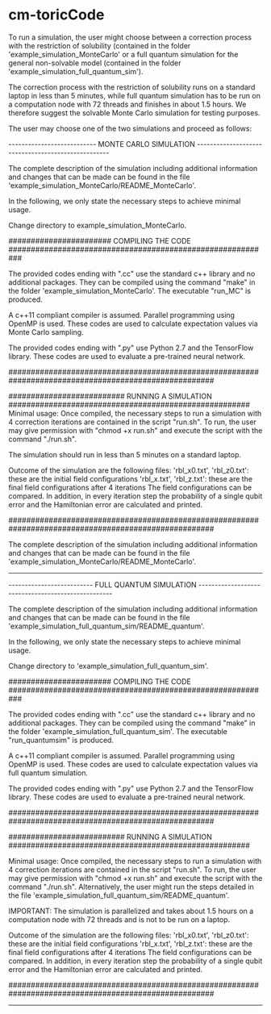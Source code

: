 # cm-toricCode

To run a simulation, the user might choose between a correction process with the restriction of solubility
(contained in the folder 'example_simulation_MonteCarlo' or a full quantum simulation for the general
non-solvable model (contained in the folder 'example_simulation_full_quantum_sim').

The correction process with the restriction of solubility runs on a standard laptop in less than 5 minutes,
while full quantum simulation has to be run on a computation node with 72 threads and finishes in about
1.5 hours. We therefore suggest the solvable Monte Carlo simulation for testing purposes.

The user may choose one of the two simulations and proceed as follows:



--------------------------- MONTE CARLO SIMULATION ---------------------------------------------------

The complete description of the simulation including additional information and changes that can be 
made can be found in the file 'example_simulation_MonteCarlo/README_MonteCarlo'.

In the following, we only state the necessary steps to achieve minimal usage.


Change directory to example_simulation_MonteCarlo.

####################### COMPILING THE CODE ###########################################################

The provided codes ending with ".cc" use the standard c++ library and no additional packages. They can
be compiled using the command "make" in the folder 'example_simulation_MonteCarlo'.
The executable "run_MC" is produced.

A c++11 compliant compiler is assumed. Parallel programming using OpenMP is used.
These codes are used to calculate expectation values via Monte Carlo sampling.


The provided codes ending with ".py" use Python 2.7 and the TensorFlow library.
These codes are used to evaluate a pre-trained neural network.

######################################################################################################


########################## RUNNING A SIMULATION ######################################################
Minimal usage:
Once compiled, the necessary steps to run a simulation with 4 correction iterations are contained in 
the script "run.sh". 
To run, the user may give permission with "chmod +x run.sh" and execute the script with the command 
"./run.sh".

The simulation should run in less than 5 minutes on a standard laptop.


Outcome of the simulation are the following files:
'rbl_x0.txt', 'rbl_z0.txt': these are the initial field configurations
'rbl_x.txt', 'rbl_z.txt': these are the final field configurations after 4 iterations
The field configurations can be compared.
In addition, in every iteration step the probability of a single qubit error and the Hamiltonian error
are calculated and printed.


######################################################################################################

The complete description of the simulation including additional information and changes that can be 
made can be found in the file 'example_simulation_MonteCarlo/README_MonteCarlo'.

------------------------------------------------------------------------------------------------------




-------------------------- FULL QUANTUM SIMULATION ---------------------------------------------------

The complete description of the simulation including additional information and changes that can be 
made can be found in the file 'example_simulation_full_quantum_sim/README_quantum'.

In the following, we only state the necessary steps to achieve minimal usage.


Change directory to 'example_simulation_full_quantum_sim'.

####################### COMPILING THE CODE ###########################################################

The provided codes ending with ".cc" use the standard c++ library and no additional packages. They can
be compiled using the command "make" in the folder 'example_simulation_full_quantum_sim'.
The executable "run_quantumsim" is produced.

A c++11 compliant compiler is assumed. Parallel programming using OpenMP is used.
These codes are used to calculate expectation values via full quantum simulation.


The provided codes ending with ".py" use Python 2.7 and the TensorFlow library.
These codes are used to evaluate a pre-trained neural network.

######################################################################################################


########################## RUNNING A SIMULATION ######################################################

Minimal usage:
Once compiled, the necessary steps to run a simulation with 4 correction iterations are contained in 
the script "run.sh". 
To run, the user may give permission with "chmod +x run.sh" and execute the script with the command 
"./run.sh".
Alternatively, the user might run the steps detailed in the file 
'example_simulation_full_quantum_sim/README_quantum'.

IMPORTANT:
The simulation is parallelized and takes about 1.5 hours on a computation node with 72 threads and is 
not to be run on a laptop.

Outcome of the simulation are the following files:
'rbl_x0.txt', 'rbl_z0.txt': these are the initial field configurations
'rbl_x.txt', 'rbl_z.txt': these are the final field configurations after 4 iterations
The field configurations can be compared.
In addition, in every iteration step the probability of a single qubit error and the Hamiltonian error
are calculated and printed.

######################################################################################################


------------------------------------------------------------------------------------------------------


